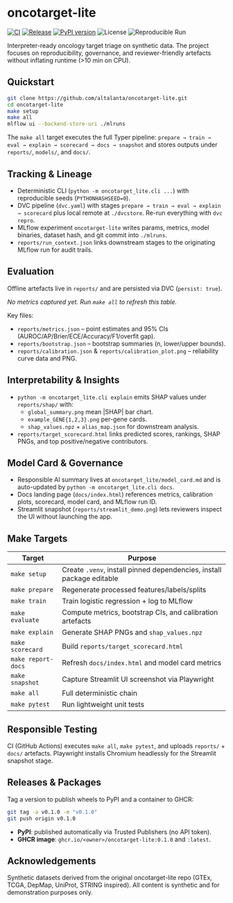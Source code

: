 # oncotarget-lite

[![CI](https://github.com/altalanta/oncotarget-lite/actions/workflows/ci.yml/badge.svg)](https://github.com/altalanta/oncotarget-lite/actions/workflows/ci.yml)
[![Release](https://github.com/altalanta/oncotarget-lite/actions/workflows/release.yml/badge.svg)](https://github.com/altalanta/oncotarget-lite/actions/workflows/release.yml)
[![PyPI version](https://badge.fury.io/py/oncotarget-lite.svg)](https://badge.fury.io/py/oncotarget-lite)
![License](https://img.shields.io/badge/license-MIT-blue)
![Reproducible Run](https://img.shields.io/badge/run-deterministic-success)

Interpreter-ready oncology target triage on synthetic data. The project focuses on reproducibility, governance, and reviewer-friendly artefacts without inflating runtime (>10 min on CPU).

## Quickstart

```bash
git clone https://github.com/altalanta/oncotarget-lite.git
cd oncotarget-lite
make setup
make all
mlflow ui --backend-store-uri ./mlruns
```

The `make all` target executes the full Typer pipeline:
`prepare → train → eval → explain → scorecard → docs → snapshot` and stores outputs under `reports/`, `models/`, and `docs/`.

## Tracking & Lineage

- Deterministic CLI (`python -m oncotarget_lite.cli ...`) with reproducible seeds (`PYTHONHASHSEED=0`).
- DVC pipeline (`dvc.yaml`) with stages `prepare → train → eval → explain → scorecard` plus local remote at `./dvcstore`. Re-run everything with `dvc repro`.
- MLflow experiment `oncotarget-lite` writes params, metrics, model binaries, dataset hash, and git commit into `./mlruns`.
- `reports/run_context.json` links downstream stages to the originating MLflow run for audit trails.

## Evaluation

Offline artefacts live in `reports/` and are persisted via DVC (`persist: true`).

<!-- README_METRICS_START -->
_No metrics captured yet. Run `make all` to refresh this table._
<!-- README_METRICS_END -->

Key files:

- `reports/metrics.json` – point estimates and 95% CIs (AUROC/AP/Brier/ECE/Accuracy/F1/overfit gap).
- `reports/bootstrap.json` – bootstrap summaries (n, lower/upper bounds).
- `reports/calibration.json` & `reports/calibration_plot.png` – reliability curve data and PNG.

## Interpretability & Insights

- `python -m oncotarget_lite.cli explain` emits SHAP values under `reports/shap/` with:
  - `global_summary.png` mean |SHAP| bar chart.
  - `example_GENE{1,2,3}.png` per-gene cards.
  - `shap_values.npz` + `alias_map.json` for downstream analysis.
- `reports/target_scorecard.html` links predicted scores, rankings, SHAP PNGs, and top positive/negative contributors.

## Model Card & Governance

- Responsible AI summary lives at `oncotarget_lite/model_card.md` and is auto-updated by `python -m oncotarget_lite.cli docs`.
- Docs landing page (`docs/index.html`) references metrics, calibration plots, scorecard, model card, and MLflow run ID.
- Streamlit snapshot (`reports/streamlit_demo.png`) lets reviewers inspect the UI without launching the app.

## Make Targets

| Target | Purpose |
| --- | --- |
| `make setup` | Create `.venv`, install pinned dependencies, install package editable |
| `make prepare` | Regenerate processed features/labels/splits |
| `make train` | Train logistic regression + log to MLflow |
| `make evaluate` | Compute metrics, bootstrap CIs, and calibration artefacts |
| `make explain` | Generate SHAP PNGs and `shap_values.npz` |
| `make scorecard` | Build `reports/target_scorecard.html` |
| `make report-docs` | Refresh `docs/index.html` and model card metrics |
| `make snapshot` | Capture Streamlit UI screenshot via Playwright |
| `make all` | Full deterministic chain |
| `make pytest` | Run lightweight unit tests |

## Responsible Testing

CI (GitHub Actions) executes `make all`, `make pytest`, and uploads `reports/` + `docs/` artefacts. Playwright installs Chromium headlessly for the Streamlit snapshot stage.

## Releases & Packages

Tag a version to publish wheels to PyPI and a container to GHCR:

```bash
git tag -a v0.1.0 -m "v0.1.0"
git push origin v0.1.0
```

- **PyPI**: published automatically via Trusted Publishers (no API token).
- **GHCR image**: `ghcr.io/<owner>/oncotarget-lite:0.1.0` and `:latest`.

## Acknowledgements

Synthetic datasets derived from the original oncotarget-lite repo (GTEx, TCGA, DepMap, UniProt, STRING inspired). All content is synthetic and for demonstration purposes only.

